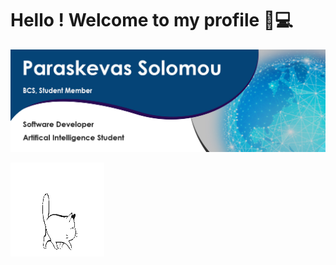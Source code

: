 # Hello ! Welcome to my profile 👋💻

![Alt text](https://github.com/Paris778/Paris778/blob/main/graphics/githubGraphic.jpg "My Profile Banner")

<!--

Here are some ideas to get you started:

- 🔭 I’m currently working on ...
- 🌱 I’m currently learning ...
- 👯 I’m looking to collaborate on ...
- 🤔 I’m looking for help with ...
- 💬 Ask me about ...
- 📫 How to reach me: ...
- 😄 Pronouns: ...
- ⚡ Fun fact: ...
-->
<img align="left" width="150" height="150" src="https://github.com/Paris778/Paris778/blob/main/graphics/kattoo.gif">
<!--
gif by Aurelia on We Heart It
https://weheartit.com/entry/201368914
-->

